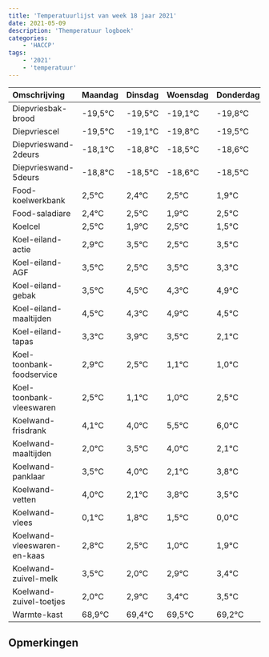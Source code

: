 ```yaml
---
title: 'Temperatuurlijst van week 18 jaar 2021'
date: 2021-05-09
description: 'Themperatuur logboek'
categories:
    - 'HACCP'
tags:
    - '2021'
    - 'temperatuur'
---
```

|Omschrijving|Maandag|Dinsdag|Woensdag|Donderdag|Vrijdag|Zaterdag|Zondag|
|:---|:---|:---|:---|:---|:---|:---|:---|
|Diepvriesbak-brood|-19,5°C|-19,5°C|-19,1°C|-19,8°C|-19,5°C|-19,6°C|-19,5°C|
|Diepvriescel|-19,5°C|-19,1°C|-19,8°C|-19,5°C|-19,6°C|-19,5°C|-20,1°C|
|Diepvrieswand-2deurs|-18,1°C|-18,8°C|-18,5°C|-18,6°C|-18,5°C|-19,1°C|-18,5°C|
|Diepvrieswand-5deurs|-18,8°C|-18,5°C|-18,6°C|-18,5°C|-19,1°C|-18,5°C|-19,5°C|
|Food-koelwerkbank|2,5°C|2,4°C|2,5°C|1,9°C|2,5°C|1,5°C|2,5°C|
|Food-saladiare|2,4°C|2,5°C|1,9°C|2,5°C|1,5°C|2,5°C|2,3°C|
|Koelcel|2,5°C|1,9°C|2,5°C|1,5°C|2,5°C|2,3°C|2,9°C|
|Koel-eiland-actie|2,9°C|3,5°C|2,5°C|3,5°C|3,3°C|3,9°C|3,5°C|
|Koel-eiland-AGF|3,5°C|2,5°C|3,5°C|3,3°C|3,9°C|3,5°C|2,1°C|
|Koel-eiland-gebak|3,5°C|4,5°C|4,3°C|4,9°C|4,5°C|3,1°C|3,0°C|
|Koel-eiland-maaltijden|4,5°C|4,3°C|4,9°C|4,5°C|3,1°C|3,0°C|4,5°C|
|Koel-eiland-tapas|3,3°C|3,9°C|3,5°C|2,1°C|2,0°C|3,5°C|4,0°C|
|Koel-toonbank-foodservice|2,9°C|2,5°C|1,1°C|1,0°C|2,5°C|3,0°C|1,1°C|
|Koel-toonbank-vleeswaren|2,5°C|1,1°C|1,0°C|2,5°C|3,0°C|1,1°C|2,8°C|
|Koelwand-frisdrank|4,1°C|4,0°C|5,5°C|6,0°C|4,1°C|5,8°C|5,5°C|
|Koelwand-maaltijden|2,0°C|3,5°C|4,0°C|2,1°C|3,8°C|3,5°C|2,0°C|
|Koelwand-panklaar|3,5°C|4,0°C|2,1°C|3,8°C|3,5°C|2,0°C|2,9°C|
|Koelwand-vetten|4,0°C|2,1°C|3,8°C|3,5°C|2,0°C|2,9°C|3,4°C|
|Koelwand-vlees|0,1°C|1,8°C|1,5°C|0,0°C|0,9°C|1,4°C|1,5°C|
|Koelwand-vleeswaren-en-kaas|2,8°C|2,5°C|1,0°C|1,9°C|2,4°C|2,5°C|2,2°C|
|Koelwand-zuivel-melk|3,5°C|2,0°C|2,9°C|3,4°C|3,5°C|3,2°C|2,5°C|
|Koelwand-zuivel-toetjes|2,0°C|2,9°C|3,4°C|3,5°C|3,2°C|2,5°C|3,5°C|
|Warmte-kast|68,9°C|69,4°C|69,5°C|69,2°C|68,5°C|69,5°C|69,5°C|

## Opmerkingen


